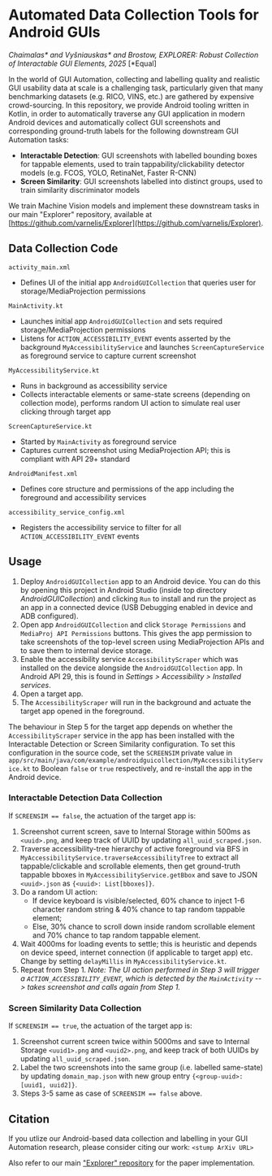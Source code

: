 # Automated Data Collection Tools for Android GUIs
_Chaimalas* and Vyšniauskas* and Brostow, EXPLORER: Robust Collection of Interactable GUI Elements, 2025_ [*Equal]

In the world of GUI Automation, collecting and labelling quality and realistic GUI usability data at scale is a challenging task, particularly given that many benchmarking datasets (e.g. RICO, VINS, etc.) are gathered by expensive crowd-sourcing. In this repository, we provide Android tooling written in Kotlin, in order to automatically traverse any GUI application in modern Android devices and automatically collect GUI screenshots and corresponding ground-truth labels for the following downstream GUI Automation tasks:
- **Interactable Detection**: GUI screenshots with labelled bounding boxes for tappable elements, used to train tappability/clickability detector models (e.g. FCOS, YOLO, RetinaNet, Faster R-CNN)
- **Screen Similarity**: GUI screenshots labelled into distinct groups, used to train similarity discriminator models

We train Machine Vision models and implement these downstream tasks in our main "Explorer" repository, available at [https://github.com/varnelis/Explorer](https://github.com/varnelis/Explorer).

## Data Collection Code

```activity_main.xml```
- Defines UI of the initial app ```AndroidGUICollection``` that queries user for storage/MediaProjection permissions

```MainActivity.kt```
- Launches initial app ```AndroidGUICollection``` and sets required storage/MediaProjection permissions
- Listens for ```ACTION_ACCESSIBILITY_EVENT``` events asserted by the background ```MyAccessibilityService``` and launches ```ScreenCaptureService``` as foreground service to capture current screenshot

```MyAccessibilityService.kt```
- Runs in background as accessibility service
- Collects interactable elements or same-state screens (depending on collection mode), performs random UI action to simulate real user clicking through target app

```ScreenCaptureService.kt```
- Started by ```MainActivity``` as foreground service
- Captures current screenshot using MediaProjection API; this is compliant with API 29+ standard

```AndroidManifest.xml```
- Defines core structure and permissions of the app including the foreground and accessibility services

```accessibility_service_config.xml```
- Registers the accessibility service to filter for all ```ACTION_ACCESSIBILITY_EVENT``` events

## Usage
1. Deploy ```AndroidGUICollection``` app to an Android device. You can do this by opening this project in Android Studio (inside top directory _AndroidGUICollection_) and clicking ```Run``` to install and run the project as an app in a connected device (USB Debugging enabled in device and ADB configured).
2. Open app ```AndroidGUICollection``` and click ```Storage Permissions``` and ```MediaProj API Permissions``` buttons. This gives the app permission to take screenshots of the top-level screen using MediaProjection APIs and to save them to internal device storage.
3. Enable the accessibility service ```AccessibilityScraper``` which was installed on the device alongside the ```AndroidGUICollection``` app. In Android API 29, this is found in _Settings > Accessibility > Installed services_.
4. Open a target app.
5. The ```AccessibilityScraper``` will run in the background and actuate the target app opened in the foreground.

The behaviour in Step 5 for the target app depends on whether the ```AccessibilityScraper``` service in the app has been installed with the Interactable Detection or Screen Similarity configuration. To set this configuration in the source code, set the ```SCREENSIM``` private value in ```app/src/main/java/com/example/androidguicollection/MyAccessibilityService.kt``` to Boolean ```false``` or ```true``` respectively, and re-install the app in the Android device.

### Interactable Detection Data Collection
If ```SCREENSIM == false```, the actuation of the target app is:
1. Screenshot current screen, save to Internal Storage within 500ms as ```<uuid>.png```, and keep track of UUID by updating ```all_uuid_scraped.json```.
2. Traverse accessibility-tree hierarchy of active foreground via BFS in ```MyAccessibilityService.traverseAccessibilityTree``` to extract all tappable/clickable and scrollable elements, then get ground-truth tappable bboxes in ```MyAccessibilityService.getBbox``` and save to JSON ```<uuid>.json``` as ```{<uuid>: List[bboxes]}```.
3. Do a random UI action:
    - If device keyboard is visible/selected, 60% chance to inject 1-6 character random string & 40% chance to tap random tappable element;
    - Else, 30% chance to scroll down inside random scrollable element and 70% chance to tap random tappable element.
4. Wait 4000ms for loading events to settle; this is heuristic and depends on device speed, internet connection (if applicable to target app) etc. Change by setting ```delayMillis``` in ```MyAccessibilityService.kt```.
5. Repeat from Step 1. _Note: The UI action performed in Step 3 will trigger a ```ACTION_ACCESSIBILITY_EVENT```, which is detected by the ```MainActivity``` --> takes screenshot and calls again from Step 1._

### Screen Similarity Data Collection
If ```SCREENSIM == true```, the actuation of the target app is:
1. Screenshot current screen twice within 5000ms and save to Internal Storage ```<uuid1>.png``` and ```<uuid2>.png```, and keep track of both UUIDs by updating ```all_uuid_scraped.json```.
2. Label the two screenshots into the same group (i.e. labelled same-state) by updating ```domain_map.json``` with new group entry ```{<group-uuid>: [uuid1, uuid2]}```.
3. Steps 3-5 same as case of ```SCREENSIM == false``` above.

## Citation
If you utlize our Android-based data collection and labelling in your GUI Automation research, please consider citing our work:
```<stump ArXiv URL>```

Also refer to our main ["Explorer" repository](https://github.com/varnelis/Explorer) for the paper implementation.